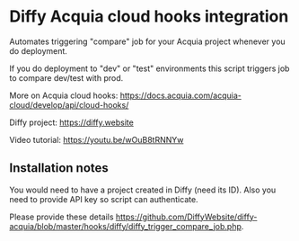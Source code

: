 # Diffy Acquia cloud hooks integration

Automates triggering "compare" job for your Acquia project whenever you do deployment.

If you do deployment to "dev" or "test" environments this script triggers job to compare dev/test with prod.

More on Acquia cloud hooks: https://docs.acquia.com/acquia-cloud/develop/api/cloud-hooks/

Diffy project: https://diffy.website

Video tutorial: https://youtu.be/wOuB8tRNNYw

## Installation notes

You would need to have a project created in Diffy (need its ID). Also you need to provide API key so script can authenticate. 

Please provide these details https://github.com/DiffyWebsite/diffy-acquia/blob/master/hooks/diffy/diffy_trigger_compare_job.php.
